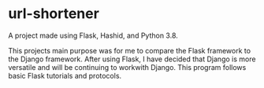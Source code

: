 # url-shortener
A project made using Flask, Hashid, and Python 3.8.

This projects main purpose was for me to compare the Flask framework to the Django framework.
After using Flask, I have decided that Django is more versatile and will be continuing to workwith Django.
This program follows basic Flask tutorials and protocols.
